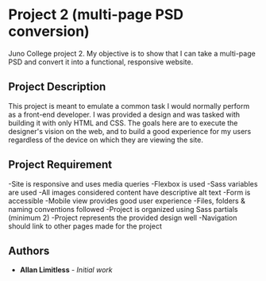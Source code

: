 # Project 2 (multi-page PSD conversion)

Juno College project 2. My objective is to show that I can take a multi-page PSD and convert it into a functional, responsive website.

## Project Description

This project is meant to emulate a common task I would normally perform as a front-end developer. I was provided a design and was tasked with building it with only HTML and CSS. The goals here are to execute the designer's vision on the web, and to build a good experience for my users regardless of the device on which they are viewing the site.

## Project Requirement

-Site is responsive and uses media queries
-Flexbox is used
-Sass variables are used
-All images considered content have descriptive alt text
-Form is accessible
-Mobile view provides good user experience
-Files, folders & naming conventions followed
-Project is organized using Sass partials (minimum 2)
-Project represents the provided design well
-Navigation should link to other pages made for the project

## Authors

* **Allan Limitless** - *Initial work* 



